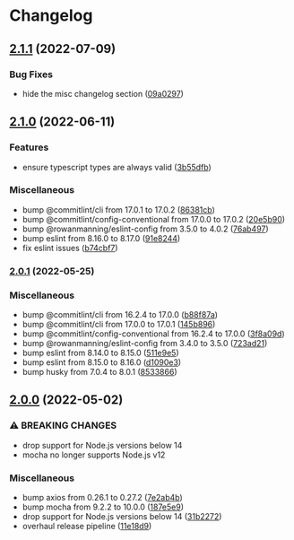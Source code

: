 # Changelog

## [2.1.1](https://github.com/rowanmanning/hijack-express-render/compare/v2.1.0...v2.1.1) (2022-07-09)


### Bug Fixes

* hide the misc changelog section ([09a0297](https://github.com/rowanmanning/hijack-express-render/commit/09a0297fbed799316d176683852be0a6271e1f39))

## [2.1.0](https://github.com/rowanmanning/hijack-express-render/compare/v2.0.1...v2.1.0) (2022-06-11)


### Features

* ensure typescript types are always valid ([3b55dfb](https://github.com/rowanmanning/hijack-express-render/commit/3b55dfb858ef03c08d37d1ecb08eac4b95ff9add))


### Miscellaneous

* bump @commitlint/cli from 17.0.1 to 17.0.2 ([86381cb](https://github.com/rowanmanning/hijack-express-render/commit/86381cb8e53febbf677e5b079d6e10e935c26162))
* bump @commitlint/config-conventional from 17.0.0 to 17.0.2 ([20e5b90](https://github.com/rowanmanning/hijack-express-render/commit/20e5b90650f5c1c2c82e34d98bb7f47a274ef902))
* bump @rowanmanning/eslint-config from 3.5.0 to 4.0.2 ([76ab497](https://github.com/rowanmanning/hijack-express-render/commit/76ab497ae400378293a78b2e6332ba0bbb3a0360))
* bump eslint from 8.16.0 to 8.17.0 ([91e8244](https://github.com/rowanmanning/hijack-express-render/commit/91e8244fd2e2eac8d051134ecafec244e8aafedb))
* fix eslint issues ([b74cbf7](https://github.com/rowanmanning/hijack-express-render/commit/b74cbf714dc99a5fc0e961451ee69027d6a54185))

### [2.0.1](https://github.com/rowanmanning/hijack-express-render/compare/v2.0.0...v2.0.1) (2022-05-25)


### Miscellaneous

* bump @commitlint/cli from 16.2.4 to 17.0.0 ([b88f87a](https://github.com/rowanmanning/hijack-express-render/commit/b88f87a11cda6e3103fcc0df0e780c26c8cfa728))
* bump @commitlint/cli from 17.0.0 to 17.0.1 ([145b896](https://github.com/rowanmanning/hijack-express-render/commit/145b89656057a22521e2b434ab8810f49cc35c99))
* bump @commitlint/config-conventional from 16.2.4 to 17.0.0 ([3f8a09d](https://github.com/rowanmanning/hijack-express-render/commit/3f8a09dec3f9081ff55a3bfd293e9e36f700dc25))
* bump @rowanmanning/eslint-config from 3.4.0 to 3.5.0 ([723ad21](https://github.com/rowanmanning/hijack-express-render/commit/723ad211b8dc3404deed9620ca1d959e6aa10b7c))
* bump eslint from 8.14.0 to 8.15.0 ([511e9e5](https://github.com/rowanmanning/hijack-express-render/commit/511e9e5c7acd021f63b6f1d85744ca6092aca0dd))
* bump eslint from 8.15.0 to 8.16.0 ([d1090e3](https://github.com/rowanmanning/hijack-express-render/commit/d1090e3e0b3b63332d2986a402a8583030eab033))
* bump husky from 7.0.4 to 8.0.1 ([8533866](https://github.com/rowanmanning/hijack-express-render/commit/8533866fbeb5e804d71d11f3d01c56a4d88b0710))

## [2.0.0](https://github.com/rowanmanning/hijack-express-render/compare/v1.1.0...v2.0.0) (2022-05-02)


### ⚠ BREAKING CHANGES

* drop support for Node.js versions below 14
* mocha no longer supports Node.js v12

### Miscellaneous

* bump axios from 0.26.1 to 0.27.2 ([7e2ab4b](https://github.com/rowanmanning/hijack-express-render/commit/7e2ab4bf1568460e532f58b15dcbb443d847ee68))
* bump mocha from 9.2.2 to 10.0.0 ([187e5e9](https://github.com/rowanmanning/hijack-express-render/commit/187e5e9b10a31bccad9a4670bf26579eeaf6060c))
* drop support for Node.js versions below 14 ([31b2272](https://github.com/rowanmanning/hijack-express-render/commit/31b2272075c3d5fb4feb66db6f6479181682efe6))
* overhaul release pipeline ([11e18d9](https://github.com/rowanmanning/hijack-express-render/commit/11e18d9c0834827d5a140b89fae12fc6dc915884))
